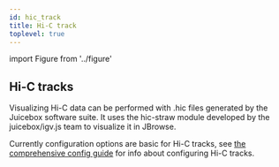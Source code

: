 ```yaml
---
id: hic_track
title: Hi-C track
toplevel: true
---
```


import Figure from '../figure'

## Hi-C tracks

Visualizing Hi-C data can be performed with .hic files generated by
the Juicebox software suite. It uses the hic-straw module developed by the
juicebox/igv.js team to visualize it in JBrowse.

Currently configuration options are basic for Hi-C tracks, see
[the comprehensive config guide](../config_guide#hictrack-config) for info about configuring Hi-C
tracks.

<Figure caption="Screenshot of a Hi-C track." src="/img/hic_track.png" />
